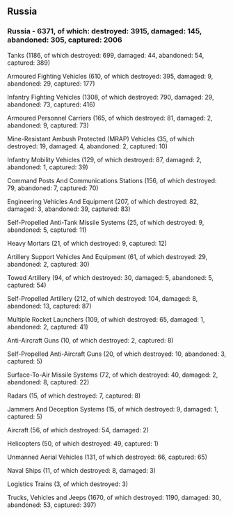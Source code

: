 
 
 ## Russia
 
 ### Russia - 6371, of which: destroyed: 3915, damaged: 145, abandoned: 305, captured: 2006

 

 

 Tanks (1186, of which destroyed: 699, damaged: 44, abandoned: 54, captured: 389)

 Armoured Fighting Vehicles (610, of which destroyed: 395, damaged: 9, abandoned: 29, captured: 177)

 Infantry Fighting Vehicles (1308, of which destroyed: 790, damaged: 29, abandoned: 73, captured: 416)

 Armoured Personnel Carriers (165, of which destroyed: 81, damaged: 2, abandoned: 9, captured: 73)

 Mine-Resistant Ambush Protected (MRAP) Vehicles (35, of which destroyed: 19, damaged: 4, abandoned: 2, captured: 10)

 Infantry Mobility Vehicles (129, of which destroyed: 87, damaged: 2, abandoned: 1, captured: 39)

 Command Posts And Communications Stations (156, of which destroyed: 79, abandoned: 7, captured: 70)

 Engineering Vehicles And Equipment (207, of which destroyed: 82, damaged: 3, abandoned: 39, captured: 83)

 Self-Propelled Anti-Tank Missile Systems (25, of which destroyed: 9, abandoned: 5, captured: 11)

 Heavy Mortars (21, of which destroyed: 9, captured: 12)

 Artillery Support Vehicles And Equipment (61, of which destroyed: 29, abandoned: 2, captured: 30)

 Towed Artillery (94, of which destroyed: 30, damaged: 5, abandoned: 5, captured: 54)

 Self-Propelled Artillery (212, of which destroyed: 104, damaged: 8, abandoned: 13, captured: 87)

 Multiple Rocket Launchers (109, of which destroyed: 65, damaged: 1, abandoned: 2, captured: 41)

 Anti-Aircraft Guns (10, of which destroyed: 2, captured: 8)

 Self-Propelled Anti-Aircraft Guns (20, of which destroyed: 10, abandoned: 3, captured: 5)

 Surface-To-Air Missile Systems (72, of which destroyed: 40, damaged: 2, abandoned: 8, captured: 22)

 Radars (15, of which destroyed: 7, captured: 8)

 Jammers And Deception Systems (15, of which destroyed: 9, damaged: 1, captured: 5)

 Aircraft (56, of which destroyed: 54, damaged: 2)

 Helicopters (50, of which destroyed: 49, captured: 1)

 Unmanned Aerial Vehicles (131, of which destroyed: 66, captured: 65)

 Naval Ships (11, of which destroyed: 8, damaged: 3)

 Logistics Trains (3, of which destroyed: 3)

 Trucks, Vehicles and Jeeps (1670, of which destroyed: 1190, damaged: 30, abandoned: 53, captured: 397)


